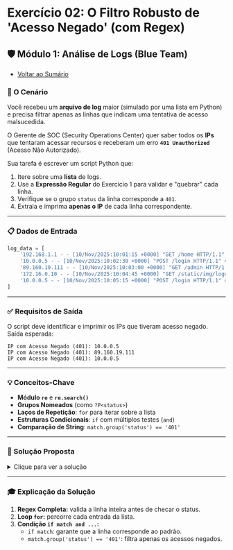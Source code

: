 # Exercício 02: O Filtro Robusto de 'Acesso Negado' (com Regex)

## 🛡️ Módulo 1: Análise de Logs (Blue Team)

- [Voltar ao Sumário](../SUMARIO.md)

### 🎯 O Cenário

Você recebeu um **arquivo de log** maior (simulado por uma lista em Python) e precisa filtrar apenas as linhas que indicam uma tentativa de acesso malsucedida.

O Gerente de SOC (Security Operations Center) quer saber todos os **IPs** que tentaram acessar recursos e receberam um erro **`401 Unauthorized`** (Acesso Não Autorizado).

Sua tarefa é escrever um script Python que:

1. Itere sobre uma **lista** de logs.  
2. Use a **Expressão Regular** do Exercício 1 para validar e "quebrar" cada linha.  
3. Verifique se o grupo `status` da linha corresponde a `401`.  
4. Extraia e imprima **apenas o IP** de cada linha correspondente.  

---

### 📋 Dados de Entrada

```python
log_data = [
    '192.168.1.1 - - [10/Nov/2025:10:01:15 +0000] "GET /home HTTP/1.1" 200 1234',
    '10.0.0.5 - - [10/Nov/2025:10:02:30 +0000] "POST /login HTTP/1.1" 401 500',
    '89.160.19.111 - - [10/Nov/2025:10:03:00 +0000] "GET /admin HTTP/1.1" 401 500',
    '172.16.0.10 - - [10/Nov/2025:10:04:45 +0000] "GET /static/img/logo.png HTTP/1.1" 200 7890',
    '10.0.0.5 - - [10/Nov/2025:10:05:15 +0000] "POST /login HTTP/1.1" 401 500'
]
```

---

### ✅ Requisitos de Saída

O script deve identificar e imprimir os IPs que tiveram acesso negado.  
Saída esperada:

```
IP com Acesso Negado (401): 10.0.0.5
IP com Acesso Negado (401): 89.160.19.111
IP com Acesso Negado (401): 10.0.0.5
```

---

### 💡 Conceitos-Chave

- **Módulo `re`** e **`re.search()`**  
- **Grupos Nomeados** (como `?P<status>`)  
- **Laços de Repetição**: `for` para iterar sobre a lista  
- **Estruturas Condicionais**: `if` com múltiplos testes (`and`)  
- **Comparação de String**: `match.group('status') == '401'`  

---

### 🐍 Solução Proposta

<details>
<summary>Clique para ver a solução</summary>

```python
import re

# 1. Dados de entrada (simulando um arquivo de log)
log_data = [
    '192.168.1.1 - - [10/Nov/2025:10:01:15 +0000] "GET /home HTTP/1.1" 200 1234',
    '10.0.0.5 - - [10/Nov/2025:10:02:30 +0000] "POST /login HTTP/1.1" 401 500',
    '89.160.19.111 - - [10/Nov/2025:10:03:00 +0000] "GET /admin HTTP/1.1" 401 500',
    '172.16.0.10 - - [10/Nov/2025:10:04:45 +0000] "GET /static/img/logo.png HTTP/1.1" 200 7890',
    '10.0.0.5 - - [10/Nov/2025:10:05:15 +0000] "POST /login HTTP/1.1" 401 500'
]

# 2. Padrão robusto do Exercício 1
pattern = (
    r'^(?P<ip>\d+\.\d+\.\d+\.\d+)\s'
    r'(?P<ident>\S+)\s'
    r'(?P<user>\S+)\s'
    r'\[(?P<data_hora>[^\]]+)\]\s'
    r'"(?P<metodo>[A-Z]+)\s(?P<recurso>\S+)\s(?P<protocolo>[^"]+)"\s'
    r'(?P<status>\d+)\s'
    r'(?P<tamanho>\d+)$'
)

print("Iniciando varredura de logs por erros 401...")

# 3. Iterar sobre cada linha na lista de logs
for log in log_data:
    # 4. Aplicar a regex a cada linha
    match = re.search(pattern, log)
    
    # 5. Condição dupla:
    if match and match.group('status') == '401':
        # 6. Se ambos forem verdadeiros, imprimir o IP
        print(f"IP com Acesso Negado (401): {match.group('ip')}")

print("Varredura concluída.")
```

</details>

---

### 🎓 Explicação da Solução

1. **Regex Completa:** valida a linha inteira antes de checar o status.  
2. **Loop `for`:** percorre cada entrada da lista.  
3. **Condição `if match and ...`:**  
   - `if match`: garante que a linha corresponde ao padrão.  
   - `match.group('status') == '401'`: filtra apenas os acessos negados.  

